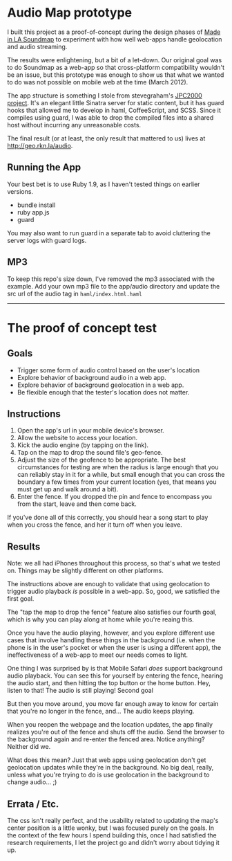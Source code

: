 # Audio Map prototype


I built this project as a proof-of-concept during the design phases of [Made in LA Soundmap](http://itunes.apple.com/us/app/made-in-la-soundmap/id525895329) to experiment with how well web-apps handle geolocation and audio streaming.

The results were enlightening, but a bit of a let-down.  Our original goal was to do Soundmap as a web-app so that cross-platform compatibility wouldn't be an issue, but this prototype was enough to show us that what we wanted to do was not possible on mobile web at the time (March 2012).

The app structure is something I stole from stevegraham's [JPC2000](http://jpc.heroku.com/) [project](https://github.com/stevegraham/JPC2000).  It's an elegant little Sinatra server for static content, but it has guard hooks that allowed me to develop in haml, CoffeeScript, and SCSS.  Since it compiles using guard, I was able to drop the compiled files into a shared host without incurring any unreasonable costs.


The final result (or at least, the only result that mattered to us) lives at http://geo.rkn.la/audio.

## Running the App

Your best bet is to use Ruby 1.9, as I haven't tested things on earlier versions.
 * bundle install
 * ruby app.js
 * guard

You may also want to run guard in a separate tab to avoid cluttering the server logs with guard logs.

## MP3

To keep this repo's size down, I've removed the mp3 associated with the example.  Add your own mp3 file to the app/audio directory and update the src url of the audio tag in `haml/index.html.haml`


***

# The proof of concept test



## Goals

 * Trigger some form of audio control based on the user's location
 * Explore behavior of background audio in a web app.
 * Explore behavior of background geolocation in a web app.
 * Be flexible enough that the tester's location does not matter.

## Instructions

 1. Open the app's url in your mobile device's browser.
 2. Allow the website to access your location.
 3. Kick the audio engine (by tapping on the link).
 4. Tap on the map to drop the sound file's geo-fence.  
 5. Adjust the size of the geofence to be appropriate.  The best circumstances for testing are when the radius is large enough that you can reliably stay in it for a while, but small enough that you can cross the boundary a few times from your current location (yes, that means you must get up and walk around a bit).
 6. Enter the fence.  If you dropped the pin and fence to encompass you from the start, leave and then come back.

If you've done all of this correctly, you should hear a song start to play when you cross the fence, and her it turn off when you leave.


## Results


Note: we all had iPhones throughout this process, so that's what we tested on.  Things may be slightly different on other platforms.

The instructions above are enough to validate that using geolocation to trigger audio playback *is* possible in a web-app.  So, good, we satisfied the first goal.

The "tap the map to drop the fence" feature also satisfies our fourth goal, which is why you can play along at home while you're reaing this.

Once you have the audio playing, however, and you explore different use cases that involve handling these things in the background (i.e. when the phone is in the user's pocket or when the user is using a different app), the ineffectiveness of a web-app to meet our needs comes to light.

One thing I was surprised by is that Mobile Safari *does* support background audio playback.  You can see this for yourself by entering the fence, hearing the audio start, and then hitting the top button or the home button.  Hey, listen to that!  The audio is still playing!  Second goal 

But then you move around, you move far enough away to know for certain that you're no longer in the fence, and...  The audio keeps playing.

When you reopen the webpage and the location updates, the app finally realizes you're out of the fence and shuts off the audio.  Send the browser to the background again and re-enter the fenced area.  Notice anything?  Neither did we.  

What does this mean?  Just that web apps using geolocation don't get geolocation updates while they're in the background.  No big deal, really, unless what you're trying to do is use geolocation in the background to change audio... ;)


## Errata / Etc.


The css isn't really perfect, and the usability related to updating the map's center position is a little wonky, but I was focused purely on the goals.  In the context of the few hours I spend building this, once I had satisfied the research requirements, I let the project go and didn't worry about tidying it up.



